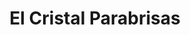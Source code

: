 ---
title: "El Cristal Parabrisas"
url: /cipolletti/el-cristal-parabrisas/
shop: reparación de automóviles
---